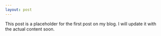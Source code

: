 ```yaml
---
layout: post
---
```


This post is a placeholder for the first post on my blog. I will update it with the actual content soon.
